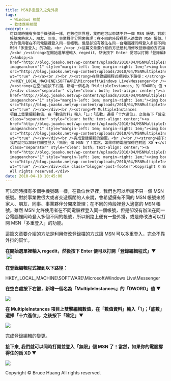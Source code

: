 ```yaml
---
title: MSN多重登入之免外掛
tags:
  - Windows 相關
  - 軟体應用相關
excerpt: >-
  可以同時擁有多個手機號碼一樣，在數位世界裡，我們也可以申請不只一個 MSN 帳號。對於事業做很大或者交遊廣闊的人來說，會希望擁有不同的 MSN
  帳號來將家人、朋友、同事、事業夥伴分開來管理；在不同的時段裡登入適當的 MSN 帳號。雖然 MSN
  允許使用者在不同電腦裡登入同一個帳號，但是卻沒有辦法在同一台電腦裡同時登入多個不同的帳號，所以網路上便有一些外掛，或是修改法可以打開
  MSN「多重登入」的功能。<br /><br />這篇文章要介紹的方法是利用修改登錄檔的方式讓 MSN 可以多重登入，完全不靠外掛的幫忙。<br /><br
  /><br /><strong>在開始選單裡輸入 regedit，然後按下 Enter 便可以打開「登錄編輯程式」▼</strong><br
  />&nbsp;<a
  href="http://blog.joaoko.net/wp-content/uploads/2010/04/MSNMultipleInstances.05.png"
  imageanchor="1" style="margin-left: 1em; margin-right: 1em;"><img border="0"
  src="http://blog.joaoko.net/wp-content/uploads/2010/04/MSNMultipleInstances.05.png"
  wt="true" /></a><br /><br /><strong>在登錄編輯程式裡到以下路徑：</strong><br /><br
  />HKEY_LOCAL_MACHINE\SOFTWARE\Microsoft\Windows Live\Messenger<br /><br
  /><strong>在空白處按下右鍵，新增一個名為「MultipleInstances」的「DWORD」值 ▼</strong><br /><br
  /><div class="separator" style="clear: both; text-align: center;"><a
  href="http://blog.joaoko.net/wp-content/uploads/2010/04/MSNMultipleInstances.02.png"
  imageanchor="1" style="margin-left: 1em; margin-right: 1em;"><img border="0"
  src="http://blog.joaoko.net/wp-content/uploads/2010/04/MSNMultipleInstances.02.png"
  wt="true" /></a></div><br /><strong>在 MultipleInstances
  項目上雙擊編輯數值，在「數值資料」輸入「1」；「底數」選擇「十六進位」，之後按下「確定」▼</strong><br /><br /><div
  class="separator" style="clear: both; text-align: center;"><a
  href="http://blog.joaoko.net/wp-content/uploads/2010/04/MSNMultipleInstances.03.png"
  imageanchor="1" style="margin-left: 1em; margin-right: 1em;"><img border="0"
  src="http://blog.joaoko.net/wp-content/uploads/2010/04/MSNMultipleInstances.03.png"
  wt="true" /></a></div><br />完成登錄編輯的變更。<br /><br /><strong>接下來,
  我們就可以同時打開並登入「無限」個 MSN 了！當然，如果你的電腦撐得住的話 XD ▼</strong><br /><br /><div
  class="separator" style="clear: both; text-align: center;"><a
  href="http://blog.joaoko.net/wp-content/uploads/2010/04/MSNMultipleInstances.04.png"
  imageanchor="1" style="margin-left: 1em; margin-right: 1em;"><img border="0"
  src="http://blog.joaoko.net/wp-content/uploads/2010/04/MSNMultipleInstances.04.png"
  wt="true" /></a></div><div class="blogger-post-footer">Copyright © Bruce Huang
  All rights reserved.</div>
date: 2010-04-18 10:45:00
---
```


可以同時擁有多個手機號碼一樣，在數位世界裡，我們也可以申請不只一個 MSN 帳號。對於事業做很大或者交遊廣闊的人來說，會希望擁有不同的 MSN 帳號來將家人、朋友、同事、事業夥伴分開來管理；在不同的時段裡登入適當的 MSN 帳號。雖然 MSN 允許使用者在不同電腦裡登入同一個帳號，但是卻沒有辦法在同一台電腦裡同時登入多個不同的帳號，所以網路上便有一些外掛，或是修改法可以打開 MSN「多重登入」的功能。  
  
這篇文章要介紹的方法是利用修改登錄檔的方式讓 MSN 可以多重登入，完全不靠外掛的幫忙。  
  
  
**在開始選單裡輸入 regedit，然後按下 Enter 便可以打開「登錄編輯程式」▼**  
 [![](http://blog.joaoko.net/wp-content/uploads/2010/04/MSNMultipleInstances.05.png)](http://blog.joaoko.net/wp-content/uploads/2010/04/MSNMultipleInstances.05.png)  
  
**在登錄編輯程式裡到以下路徑：**  
  
HKEY\_LOCAL\_MACHINE\\SOFTWARE\\Microsoft\\Windows Live\\Messenger  
  
**在空白處按下右鍵，新增一個名為「MultipleInstances」的「DWORD」值 ▼**  
  

[![](http://blog.joaoko.net/wp-content/uploads/2010/04/MSNMultipleInstances.02.png)](http://blog.joaoko.net/wp-content/uploads/2010/04/MSNMultipleInstances.02.png)

  
**在 MultipleInstances 項目上雙擊編輯數值，在「數值資料」輸入「1」；「底數」選擇「十六進位」，之後按下「確定」▼**  
  

[![](http://blog.joaoko.net/wp-content/uploads/2010/04/MSNMultipleInstances.03.png)](http://blog.joaoko.net/wp-content/uploads/2010/04/MSNMultipleInstances.03.png)

  
完成登錄編輯的變更。  
  
**接下來, 我們就可以同時打開並登入「無限」個 MSN 了！當然，如果你的電腦撐得住的話 XD ▼**  
  

[![](http://blog.joaoko.net/wp-content/uploads/2010/04/MSNMultipleInstances.04.png)](http://blog.joaoko.net/wp-content/uploads/2010/04/MSNMultipleInstances.04.png)

Copyright © Bruce Huang All rights reserved.
<!-- more -->
